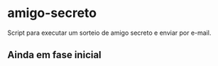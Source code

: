 # amigo-secreto
Script para executar um sorteio de amigo secreto e enviar por e-mail.

## Ainda em fase inicial

